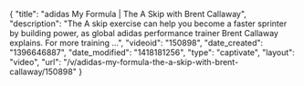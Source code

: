 {
    "title": "adidas My Formula | The A Skip with Brent Callaway",
    "description": "The A skip exercise can help you become a faster sprinter by building power, as global adidas performance trainer Brent Callaway explains. For more training ...",
    "videoid": "150898",
    "date_created": "1396646887",
    "date_modified": "1418181256",
    "type": "captivate",
    "layout": "video",
    "url": "\/v\/adidas-my-formula-the-a-skip-with-brent-callaway\/150898"
}